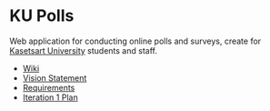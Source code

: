 # KU Polls

Web application for conducting online polls and surveys, create for [Kasetsart University](https://www.ku.ac.th/th) students and staff.


  - [Wiki](../../wiki)
  - [Vision Statement](../../wiki/vision-statement)
  - [Requirements](../../wiki/requirements)
  - [Iteration 1 Plan](../../wiki/iteration-1-plan)
